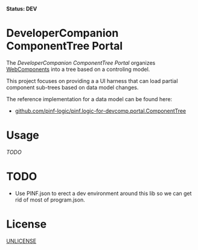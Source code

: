 **Status: DEV**

DeveloperCompanion ComponentTree Portal
=======================================

The *DeveloperCompanion ComponentTree Portal* organizes [WebComponents](http://webcomponents.org/) into a tree based on a controling model.

This project focuses on providing a a UI harness that can load partial component sub-trees based on data model changes.

The reference implementation for a data model can be found here:

  * [github.com/pinf-logic/pinf.logic-for-devcomp.portal.ComponentTree](https://github.com/pinf-logic/pinf.logic-for-devcomp.portal.ComponentTree)


Usage
=====

*TODO*



TODO
====

  * Use PINF.json to erect a dev environment around this lib so we can get rid of most of program.json.


License
=======

[UNLICENSE](http://unlicense.org/)

